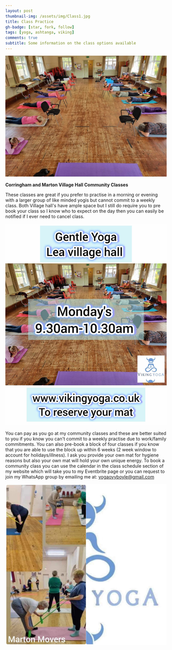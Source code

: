 ```yaml
---
layout: post
thumbnail-img: /assets/img/Class1.jpg
title: Class Practice 
gh-badge: [star, fork, follow]
tags: [yoga, ashtanga, viking]
comments: true
subtitle: Some information on the class options available
---
```


<img title="Home Or Class 1" alt="" src="/assets/img/Class1.jpg">

**Corringham and Marton Village Hall Community Classes**  

These classes are great if you prefer to practise in a morning or evening with a larger group of like minded yogis but cannot commit to a weekly class. Both Village hall's have ample space but I still do require you to pre book your class so I know who to expect on the day then you can easily be notified if I ever need to cancel class. 

<img title="Home Or Class 2" alt="" src="/assets/img/Class2.jpg">

You can pay as you go at my community classes and these are better suited to you if you know you can't commit to a weekly practise due to work/family commitments. You can also pre-book a block of four classes if you know that you are able to use the block up within 6 weeks (2 week window to account for holidays/illness). I ask you provide your own mat for hygiene reasons but also your own mat will hold your own unique energy.
To book a community class you can use the calendar in the class schedule section of my website which will take you to my Eventbrite page or you can request to join my WhatsApp group by emailing me at: yogaovyboyle@gmail.com

<img title="Home Or Class 3" alt="" src="/assets/img/Class3.jpg">
